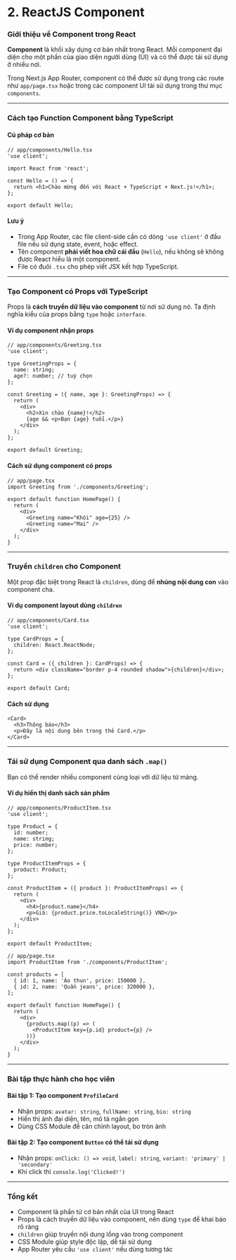 # 2. ReactJS Component

### Giới thiệu về Component trong React

**Component** là khối xây dựng cơ bản nhất trong React. Mỗi component đại diện cho một phần của giao diện người dùng (UI) và có thể được tái sử dụng ở nhiều nơi.

Trong Next.js App Router, component có thể được sử dụng trong các route như `app/page.tsx` hoặc trong các component UI tái sử dụng trong thư mục `components`.

***

### Cách tạo Function Component bằng TypeScript

#### Cú pháp cơ bản

```tsx
// app/components/Hello.tsx
'use client';

import React from 'react';

const Hello = () => {
  return <h1>Chào mừng đến với React + TypeScript + Next.js!</h1>;
};

export default Hello;
```

#### Lưu ý

* Trong App Router, các file client-side cần có dòng `'use client'` ở đầu file nếu sử dụng state, event, hoặc effect.
* Tên component **phải viết hoa chữ cái đầu** (`Hello`), nếu không sẽ không được React hiểu là một component.
* File có đuôi `.tsx` cho phép viết JSX kết hợp TypeScript.

***

### Tạo Component có Props với TypeScript

Props là **cách truyền dữ liệu vào component** từ nơi sử dụng nó. Ta định nghĩa kiểu của props bằng `type` hoặc `interface`.

#### Ví dụ component nhận props

```tsx
// app/components/Greeting.tsx
'use client';

type GreetingProps = {
  name: string;
  age?: number; // tuỳ chọn
};

const Greeting = ({ name, age }: GreetingProps) => {
  return (
    <div>
      <h2>Xin chào {name}!</h2>
      {age && <p>Bạn {age} tuổi.</p>}
    </div>
  );
};

export default Greeting;
```

#### Cách sử dụng component có props

```tsx
// app/page.tsx
import Greeting from './components/Greeting';

export default function HomePage() {
  return (
    <div>
      <Greeting name="Khôi" age={25} />
      <Greeting name="Mai" />
    </div>
  );
}
```

***

### Truyền `children` cho Component

Một prop đặc biệt trong React là `children`, dùng để **nhúng nội dung con** vào component cha.

#### Ví dụ component layout dùng `children`

```tsx
// app/components/Card.tsx
'use client';

type CardProps = {
  children: React.ReactNode;
};

const Card = ({ children }: CardProps) => {
  return <div className="border p-4 rounded shadow">{children}</div>;
};

export default Card;
```

#### Cách sử dụng

```tsx
<Card>
  <h3>Thông báo</h3>
  <p>Đây là nội dung bên trong thẻ Card.</p>
</Card>
```

***

### Tái sử dụng Component qua danh sách `.map()`

Bạn có thể render nhiều component cùng loại với dữ liệu từ mảng.

#### Ví dụ hiển thị danh sách sản phẩm

```tsx
// app/components/ProductItem.tsx
'use client';

type Product = {
  id: number;
  name: string;
  price: number;
};

type ProductItemProps = {
  product: Product;
};

const ProductItem = ({ product }: ProductItemProps) => {
  return (
    <div>
      <h4>{product.name}</h4>
      <p>Giá: {product.price.toLocaleString()} VND</p>
    </div>
  );
};

export default ProductItem;
```

```tsx
// app/page.tsx
import ProductItem from './components/ProductItem';

const products = [
  { id: 1, name: 'Áo thun', price: 150000 },
  { id: 2, name: 'Quần jeans', price: 320000 },
];

export default function HomePage() {
  return (
    <div>
      {products.map((p) => (
        <ProductItem key={p.id} product={p} />
      ))}
    </div>
  );
}
```

***

### Bài tập thực hành cho học viên

#### Bài tập 1: Tạo component `ProfileCard`

* Nhận props: `avatar: string`, `fullName: string`, `bio: string`
* Hiển thị ảnh đại diện, tên, mô tả ngắn gọn
* Dùng CSS Module để căn chỉnh layout, bo tròn ảnh

#### Bài tập 2: Tạo component `Button` có thể tái sử dụng

* Nhận props: `onClick: () => void`, `label: string`, `variant: 'primary' | 'secondary'`
* Khi click thì `console.log('Clicked!')`

***

### Tổng kết

* Component là phần tử cơ bản nhất của UI trong React
* Props là cách truyền dữ liệu vào component, nên dùng `type` để khai báo rõ ràng
* `children` giúp truyền nội dung lồng vào trong component
* CSS Module giúp style độc lập, dễ tái sử dụng
* App Router yêu cầu `'use client'` nếu dùng tương tác
